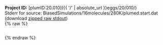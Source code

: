 **Project ID:** [plumID:20.010]({{ '/' | absolute_url }}eggs/20/010/)  
Stderr for source:  BiasedSimulations/16molecules/280K/plumed.start.dat   
(download [zipped raw stdout](plumed.start.dat.plumed_master.stdout.txt.zip))  
{% raw %}
<pre>
</pre>
{% endraw %}
